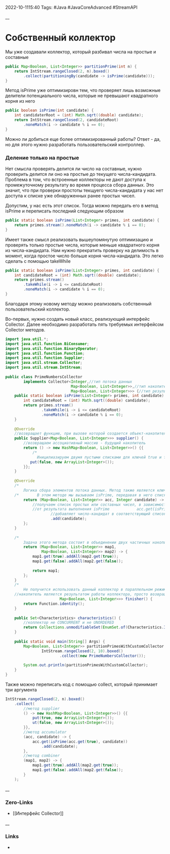 2022-10-1115:40
Tags: #Java #JavaCoreAdvanced #StreamAPI 

__
# Собственный коллектор
Мы уже создавали коллектор, который разбивал числа на простые и составные
```java
public Map<Boolean, List<Integer>> partitionPrime(int n) {
	return IntStream.rangeClosed(2, n).boxed()
		.collect(partitioningBy(candidate -> isPrime(candidate)));
}
```
Метод isPrime уже оптимизировн тем, что проверяет лишь возможные делители потенциального числа, которые не превышают квадратного корня из него
```java
public boolean isPrime(int candidate) {
	int candidaterRoot = (int) Math.sqrt((double) candidate);
	return IntStream.rangeClosed(2, candidateRoot)
		.noneMatch(i -> candidate % i == 0);
}
```

Можно ли добиться еще более оптимизированный работы? Ответ - да, но для этого нужно разработать пользовательский контроллер.


### Деление только на простые
Нет смысла проверять делится ли число на составные, нужно проверить делится ли оно на простые до текущего числа-кандидата. Проблема в том, что встроенные коллекторы не дают доступа к промежуточному результату во время процесса сбора данных. Это значит, что при проверки простоты текщуего числа-кандидата у нас нет доступа к списке уже обнаруженных ранее простых чисел.

Допустим, у нас есть этот список. Тогда можно передать его в метод isPrime и переписать последний следующим образом
```java
public static boolean isPrime(List<Integer> primes, int candidate) {
	return primes.stream().noneMatch(i -> candidate % i == 0);
}
```
Имеет также смысл реализовать вышеупомянутую оптимизацию и проверять только простые числа, которые меньше квадратного корня из числа-кандидата. Нам нужно прекратить проверку на делимость в момент, когда простое число больше корня числа-кандидата. Это легко сделать с помощью takeWhile
```java
public static boolean isPrime(List<Integer> primes, int candidate) {
	int candidateRoot = (int) Math.sqrt((double) candidate);
	return primes.stream()
		.takeWhile(i -> i <= candidateRoot)
		.noneMatch(i -> candidate % i == 0);
}
```
Благодаря этому новому методу можно реализовать собственный пользовательский коллектор.

Во-первых, нужно создать новый класс, реализующий интерфейс Collector. Далее необходимо разработать пять требуемых интерфейсом Collector методов.

```java
import java.util.*;  
import java.util.function.BiConsumer;  
import java.util.function.BinaryOperator;  
import java.util.function.Function;  
import java.util.function.Supplier;  
import java.util.stream.Collector;  
import java.util.stream.IntStream;  
  
public class PrimeNumbersCollector  
        implements Collector<Integer,//тип потока данных  
                             Map<Boolean, List<Integer>>,//тип накопителя  
                             Map<Boolean, List<Integer>>> {//тип результата  
    public static boolean isPrime(List<Integer> primes, int candidate) {  
        int candidateRoot = (int) Math.sqrt((double) candidate);  
        return primes.stream()  
                .takeWhile(i -> i <= candidateRoot)  
                .noneMatch(i -> candidate % i == 0);  
    }  
  
    @Override  
    //возвращает функцию, при вызове которой создается объект-накопитель  
    public Supplier<Map<Boolean, List<Integer>>> supplier() {  
        //возвращаем ассоциативный массив - будущий накопитель  
        return () -> new HashMap<Boolean, List<Integer>>() {{  
            /*  
              Иницилиазируем двумя пустыми списками для ключей true и false.              Именно в них мы будем добавлять простые и составные числа во              время процесса сбора данных.            */           put(true, new ArrayList<Integer>());  
           put(false, new ArrayList<Integer>());  
        }};  
    }  
  
    @Override  
    /*  
        Логика сбора элементов потока данных. Метод также является ключом к        выполнению описанной выше оптимизации. На любой итерации цикла у нас        теперь есть доступ к промежуточным результатам процесса сбора данных        - к накопителю, содержащему найденные на этот момент простые числа     */  
    /*        В этом методе мы вызываем isPrime, передавая в него списко уже найденных        простых чисел(значения индексированные ключом true в ассоциативном        массиве-накопителе). Результат этого вызова далее используется в качестве        ключа для получения списка простыъ или составных числе, так что новое        число добавляется в нужный список.     */    public BiConsumer<Map<Boolean, List<Integer>>, Integer> accumulator() {  
        return (Map<Boolean, List<Integer>> acc, Integer candidate) -> {  
            //получаем список простых или составных чисел, в зависимости  
            //от результата выполнения isPrime            acc.get(isPrime(acc.get(true), candidate))  
                    //добавляет число-кандидат в соответствующий список  
                    .add(candidate);  
        };  
    }  
  
    /*  
        Задача этого метода состоит в объединении двух частичных накопителей при        параллельном процессе сбора данных, то есть в данном случае в объединении        двух ассоциативных массивов: добавление чисел из списков простых/составных        числе второго ассоциативного массива в соответсвующие списки первого     */    public BinaryOperator<Map<Boolean, List<Integer>>> combiner() {  
        return (Map<Boolean, List<Integer>> map1,  
                Map<Boolean, List<Integer>> map2) -> {  
            map1.get(true).addAll(map2.get(true));  
            map1.get(false).addAll(map2.get(false));  
  
            return map1;  
        };  
    }  
    /*  
        Не получится использовать данный коллектор в параллельном режиме, поскольку        данный алгоритм по своей сути является последовательным. Это значит, что        метод combiner никогда не будет вызываться и его реализацию можно оставить        пустой. (или, что предпочтительнее, генерировать в ней исключение        UnsupportedOperationException). Реализовали его просто для полноты.     */  
    //накопитель является результатом работы коллектора, просто возвращаем    //тождественную функцию    public Function<Map<Boolean, List<Integer>>,  
                        Map<Boolean, List<Integer>>> finisher() {  
        return Function.identity();  
    }  
  
    public Set<Characteristics> characteristics() {  
        //коллектор не CONCURRENT и не UNORDERED  
        return Collections.unmodifiableSet(EnumSet.of(Characteristics.IDENTITY_FINISH));  
    }  
  
    public static void main(String[] Args) {  
        Map<Boolean, List<Integer>> partitionPrimesWithCustomCollector =  
                IntStream.rangeClosed(2, 10).boxed()  
                        .collect(new PrimeNumbersCollector());  
  
        System.out.println(partitionPrimesWithCustomCollector);  
    }  
}
```

Также можно переписать код с помощью collect, который принимает три аргумента
```java
IntStream.rangeClosed(2, n).boxed()
	.collect(
		//метод supplier
		() -> new HashMap<Boolean, List<Integer>>() {{
			put(true, new ArrayList<Integer>());
			ut(false, new ArrayList<Integer>());
		}},
		//метод accumulator
		(acc, candidate) -> {
			acc.get(isPrime(acc.get(true), candidate))
				.add(candidate);
		},
		//метод combiner
		(map1, map2) -> {
			map1.get(true).addAll(map2.get(true));
			map1.get(false).addAll(map2.get(false));
		}
	);
```
__
### Zero-Links
- [[Интерфейс Collector]]

__
### Links
- 

